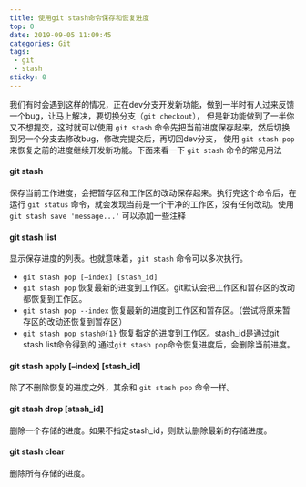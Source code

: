 ```yaml
---
title: 使用git stash命令保存和恢复进度
top: 0
date: 2019-09-05 11:09:45
categories: Git
tags:
 - git
 - stash
sticky: 0
---
```


我们有时会遇到这样的情况，正在dev分支开发新功能，做到一半时有人过来反馈一个bug，让马上解决，要切换分支（`git checkout`），
但是新功能做到了一半你又不想提交，这时就可以使用 `git stash` 命令先把当前进度保存起来，然后切换到另一个分支去修改bug，修改完提交后，再切回dev分支，
使用 `git stash pop` 来恢复之前的进度继续开发新功能。下面来看一下 `git stash` 命令的常见用法

<!--more-->

#### git stash
保存当前工作进度，会把暂存区和工作区的改动保存起来。执行完这个命令后，在运行 `git status` 命令，就会发现当前是一个干净的工作区，没有任何改动。使用 `git stash save 'message...'` 可以添加一些注释

#### git stash list
显示保存进度的列表。也就意味着，`git stash` 命令可以多次执行。

* `git stash pop [–index] [stash_id]`
* `git stash pop` 恢复最新的进度到工作区。git默认会把工作区和暂存区的改动都恢复到工作区。
* `git stash pop --index` 恢复最新的进度到工作区和暂存区。（尝试将原来暂存区的改动还恢复到暂存区）
* `git stash pop stash@{1}` 恢复指定的进度到工作区。stash_id是通过git stash list命令得到的 
通过`git stash pop`命令恢复进度后，会删除当前进度。

#### git stash apply [–index] [stash_id]
除了不删除恢复的进度之外，其余和 `git stash pop` 命令一样。

#### git stash drop [stash_id]
删除一个存储的进度。如果不指定stash_id，则默认删除最新的存储进度。

#### git stash clear
删除所有存储的进度。
